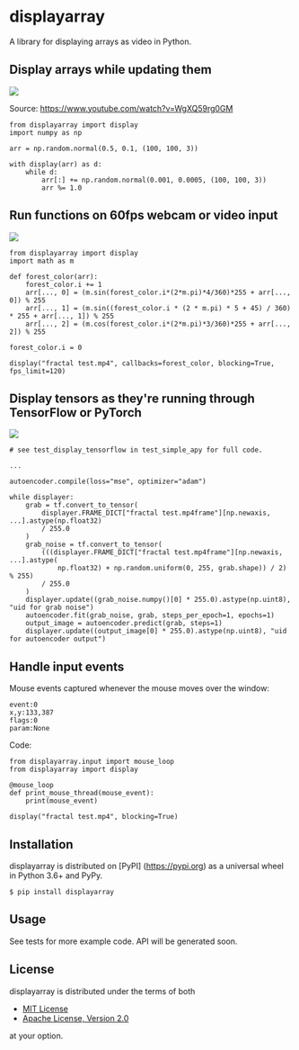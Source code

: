 # displayarray

A library for displaying arrays as video in Python.

## Display arrays while updating them

![](https://i.imgur.com/UEt6iR6.gif)

Source: https://www.youtube.com/watch?v=WgXQ59rg0GM

    from displayarray import display
    import numpy as np

    arr = np.random.normal(0.5, 0.1, (100, 100, 3))

    with display(arr) as d:
        while d:
            arr[:] += np.random.normal(0.001, 0.0005, (100, 100, 3))
            arr %= 1.0

## Run functions on 60fps webcam or video input

[![](https://thumbs.gfycat.com/AbsoluteEarnestEelelephant-size_restricted.gif)](https://gfycat.com/absoluteearnesteelelephant)

    from displayarray import display
    import math as m

    def forest_color(arr):
        forest_color.i += 1
        arr[..., 0] = (m.sin(forest_color.i*(2*m.pi)*4/360)*255 + arr[..., 0]) % 255
        arr[..., 1] = (m.sin((forest_color.i * (2 * m.pi) * 5 + 45) / 360) * 255 + arr[..., 1]) % 255
        arr[..., 2] = (m.cos(forest_color.i*(2*m.pi)*3/360)*255 + arr[..., 2]) % 255

    forest_color.i = 0

    display("fractal test.mp4", callbacks=forest_color, blocking=True, fps_limit=120)
    
## Display tensors as they're running through TensorFlow or PyTorch

![](https://i.imgur.com/TejCpIP.png)

    # see test_display_tensorflow in test_simple_apy for full code.
    
    ...
    
    autoencoder.compile(loss="mse", optimizer="adam")

    while displayer:
        grab = tf.convert_to_tensor(
            displayer.FRAME_DICT["fractal test.mp4frame"][np.newaxis, ...].astype(np.float32)
            / 255.0
        )
        grab_noise = tf.convert_to_tensor(
            (((displayer.FRAME_DICT["fractal test.mp4frame"][np.newaxis, ...].astype(
                np.float32) + np.random.uniform(0, 255, grab.shape)) / 2) % 255)
            / 255.0
        )
        displayer.update((grab_noise.numpy()[0] * 255.0).astype(np.uint8), "uid for grab noise")
        autoencoder.fit(grab_noise, grab, steps_per_epoch=1, epochs=1)
        output_image = autoencoder.predict(grab, steps=1)
        displayer.update((output_image[0] * 255.0).astype(np.uint8), "uid for autoencoder output")

## Handle input events

Mouse events captured whenever the mouse moves over the window:

    event:0
    x,y:133,387
    flags:0
    param:None

Code:

    from displayarray.input import mouse_loop
    from displayarray import display
    
    @mouse_loop
    def print_mouse_thread(mouse_event):
        print(mouse_event)

    display("fractal test.mp4", blocking=True)

## Installation

displayarray is distributed on [PyPI] (https://pypi.org) as a universal
wheel in Python 3.6+ and PyPy.

    $ pip install displayarray
    
## Usage

See tests for more example code. API will be generated soon.

## License

displayarray is distributed under the terms of both

- [MIT License](https://choosealicense.com/licenses/mit)
- [Apache License, Version 2.0](https://choosealicense.com/licenses/apache-2.0)

at your option.


